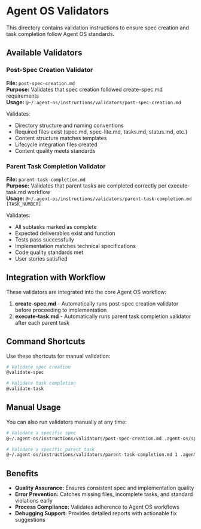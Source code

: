 # Agent OS Validators

This directory contains validation instructions to ensure spec creation and task completion follow Agent OS standards.

## Available Validators

### Post-Spec Creation Validator
**File:** `post-spec-creation.md`  
**Purpose:** Validates that spec creation followed create-spec.md requirements  
**Usage:** `@~/.agent-os/instructions/validators/post-spec-creation.md`

Validates:
- Directory structure and naming conventions
- Required files exist (spec.md, spec-lite.md, tasks.md, status.md, etc.)
- Content structure matches templates
- Lifecycle integration files created
- Content quality meets standards

### Parent Task Completion Validator  
**File:** `parent-task-completion.md`  
**Purpose:** Validates that parent tasks are completed correctly per execute-task.md workflow  
**Usage:** `@~/.agent-os/instructions/validators/parent-task-completion.md [TASK_NUMBER]`

Validates:
- All subtasks marked as complete
- Expected deliverables exist and function
- Tests pass successfully  
- Implementation matches technical specifications
- Code quality standards met
- User stories satisfied

## Integration with Workflow

These validators are integrated into the core Agent OS workflow:

1. **create-spec.md** - Automatically runs post-spec creation validator before proceeding to implementation
2. **execute-task.md** - Automatically runs parent task completion validator after each parent task

## Command Shortcuts

Use these shortcuts for manual validation:

```bash
# Validate spec creation
@validate-spec

# Validate task completion  
@validate-task
```

## Manual Usage

You can also run validators manually at any time:

```bash
# Validate a specific spec
@~/.agent-os/instructions/validators/post-spec-creation.md .agent-os/specs/2025-01-15-password-reset/

# Validate a specific parent task
@~/.agent-os/instructions/validators/parent-task-completion.md 1 .agent-os/specs/2025-01-15-password-reset/
```

## Benefits

- **Quality Assurance:** Ensures consistent spec and implementation quality
- **Error Prevention:** Catches missing files, incomplete tasks, and standard violations early
- **Process Compliance:** Validates adherence to Agent OS workflows
- **Debugging Support:** Provides detailed reports with actionable fix suggestions